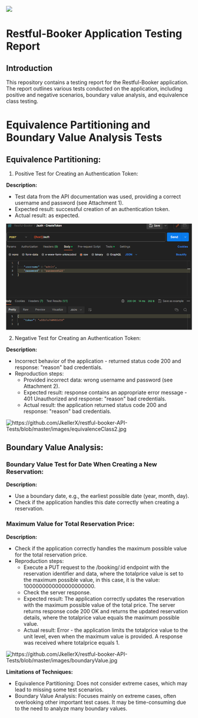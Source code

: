 <p align="left">
    <img src="https://skillicons.dev/icons?i=github,postman,github,postman,github,postman,github,postman,github,postman,github,postman,github,postman,github" />
</p>

# Restful-Booker Application Testing Report

## Introduction
This repository contains a testing report for the Restful-Booker application. The report outlines various tests conducted on the application, including positive and negative scenarios, boundary value analysis, and equivalence class testing.

# Equivalence Partitioning and Boundary Value Analysis Tests

## Equivalence Partitioning:

1) Positive Test for Creating an Authentication Token:

**Description:**
- Test data from the API documentation was used, providing a correct username and password (see Attachment 1).
- Expected result: successful creation of an authentication token.
- Actual result: as expected.

<div style="display: flex; justify-content: center;">
    <img src="https://github.com/JkellerX/restful-booker-API-Tests/blob/master/images/equivalenceClass1.jpg" alt="PerformanceTests" style="width: 100%; max-width: 600px;">
</div>

2) Negative Test for Creating an Authentication Token:

**Description:**
- Incorrect behavior of the application - returned status code 200 and response: "reason" bad credentials.
- Reproduction steps:
  - Provided incorrect data: wrong username and password (see Attachment 2).
  - Expected result: response contains an appropriate error message - 401 Unauthorized and response: "reason" bad credentials.
  - Actual result: the application returned status code 200 and response: "reason" bad credentials.

<div style="display: flex; justify-content: center;">
    <img src="" alt="https://github.com/JkellerX/restful-booker-API-Tests/blob/master/images/equivalenceClass2.jpg" style="width: 100%; max-width: 600px;">
</div>

## Boundary Value Analysis:

### Boundary Value Test for Date When Creating a New Reservation:

**Description:**
- Use a boundary date, e.g., the earliest possible date (year, month, day).
- Check if the application handles this date correctly when creating a reservation.

### Maximum Value for Total Reservation Price:

**Description:**
- Check if the application correctly handles the maximum possible value for the total reservation price.
- Reproduction steps:
  - Execute a PUT request to the /booking/:id endpoint with the reservation identifier and data, where the totalprice value is set to the maximum possible value, in this case, it is the value: 1000000000000000000000.
  - Check the server response.
  - Expected result: The application correctly updates the reservation with the maximum possible value of the total price. The server returns response code 200 OK and returns the updated reservation details, where the totalprice value equals the maximum possible value.
  - Actual result: Error - the application limits the totalprice value to the unit level, even when the maximum value is provided. A response was received where totalprice equals 1.

<div style="display: flex; justify-content: center;">
    <img src="" alt="https://github.com/JkellerX/restful-booker-API-Tests/blob/master/images/boundaryValue.jpg" style="width: 100%; max-width: 600px;">
</div>

**Limitations of Techniques:**
- Equivalence Partitioning: Does not consider extreme cases, which may lead to missing some test scenarios.
- Boundary Value Analysis: Focuses mainly on extreme cases, often overlooking other important test cases. It may be time-consuming due to the need to analyze many boundary values.



